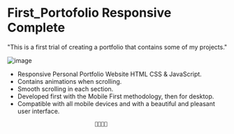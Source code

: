 # First_Portofolio Responsive Complete
"This is a first trial of creating a portfolio that contains some of my projects."

![image](https://github.com/siwar630/My_Portofolio/assets/130316042/13a7ddd7-afdc-43a3-a232-3e4d46d84221)

- Responsive Personal Portfolio Website HTML CSS & JavaScript.
- Contains animations when scrolling.
- Smooth scrolling in each section.
- Developed first with the Mobile First methodology, then for desktop.
- Compatible with all mobile devices and with a beautiful and pleasant user interface.

<!-- ![preview img](/preview.png)-->
                                💙💙💙💙 